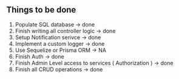 
## Things to be done 
1. Populate SQL database -> done
2. Finish writing all controller logic -> done
3. Setup Notification serivce -> done
4. Implement a custom logger -> done
5. Use Sequelize or Prisma ORM -> NA
6. Finish Auth -> done
7. Finish Admin Level access to services ( Authorization ) -> done
8. Finish all CRUD operations -> done